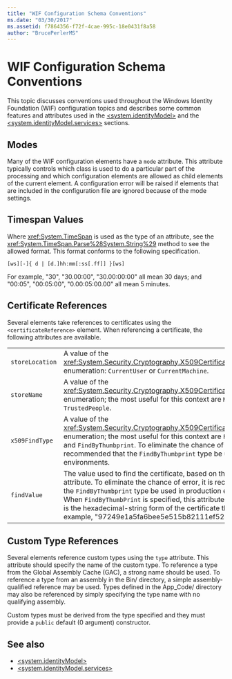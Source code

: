 ```yaml
---
title: "WIF Configuration Schema Conventions"
ms.date: "03/30/2017"
ms.assetid: f7864356-f72f-4cae-995c-18e0431f8a58
author: "BrucePerlerMS"
---
```

# WIF Configuration Schema Conventions
This topic discusses conventions used throughout the Windows Identity Foundation (WIF) configuration topics and describes some common features and attributes used in the [\<system.identityModel>](../configure-apps/file-schema/windows-identity-foundation/system-identitymodel.md) and the [\<system.identityModel.services>](../configure-apps/file-schema/windows-identity-foundation/system-identitymodel-services.md) sections.  
  
<a name="BKMK_Modes"></a>   
## Modes  
 Many of the WIF configuration elements have a `mode` attribute. This attribute typically controls which class is used to do a particular part of the processing and which configuration elements are allowed as child elements of the current element. A configuration error will be raised if elements that are included in the configuration file are ignored because of the mode settings.  
  
<a name="BKMK_TimespanValues"></a>   
## Timespan Values  
 Where <xref:System.TimeSpan> is used as the type of an attribute, see the <xref:System.TimeSpan.Parse%28System.String%29> method to see the allowed format. This format conforms to the following specification.  
  
`[ws][-]{ d | [d.]hh:mm[:ss[.ff]] }[ws]`  
  
 For example, "30", "30.00:00", "30.00:00:00" all mean 30 days; and "00:05", "00:05:00", "0.00:05:00.00" all mean 5 minutes.  
  
<a name="BKMK_CertificateReferences"></a>   
## Certificate References  
 Several elements take references to certificates using the `<certificateReference>` element. When referencing a certificate, the following attributes are available.  
  
|||  
|-|-|  
|`storeLocation`|A value of the <xref:System.Security.Cryptography.X509Certificates.StoreLocation> enumeration: `CurrentUser` or `CurrentMachine`.|  
|`storeName`|A value of the <xref:System.Security.Cryptography.X509Certificates.StoreName> enumeration; the most useful for this context are `My` and `TrustedPeople`.|  
|`x509FindType`|A value of the <xref:System.Security.Cryptography.X509Certificates.X509FindType> enumeration; the most useful for this context are `FindBySubjectName` and `FindByThumbprint`. To eliminate the chance of error, it is recommended that the `FindByThumbprint` type be used in production environments.|  
|`findValue`|The value used to find the certificate, based on the `x509FindType` attribute. To eliminate the chance of error, it is recommended that the `FindByThumbprint` type be used in production environments. When `FindByThumbPrint` is specified, this attribute takes a value that is the hexadecimal-string form of the certificate thumbprint; for example, "97249e1a5fa6bee5e515b82111ef524a4c91583f".|  
  
<a name="BKMK_CustomTypeReferences"></a>   
## Custom Type References  
 Several elements reference custom types using the `type` attribute. This attribute should specify the name of the custom type. To reference a type from the Global Assembly Cache (GAC), a strong name should be used. To reference a type from an assembly in the Bin/ directory, a simple assembly-qualified reference may be used. Types defined in the App_Code/ directory may also be referenced by simply specifying the type name with no qualifying assembly.  
  
 Custom types must be derived from the type specified and they must provide a `public` default (0 argument) constructor.  
  
## See also

- [\<system.identityModel>](../configure-apps/file-schema/windows-identity-foundation/system-identitymodel.md)
- [\<system.identityModel.services>](../configure-apps/file-schema/windows-identity-foundation/system-identitymodel-services.md)
